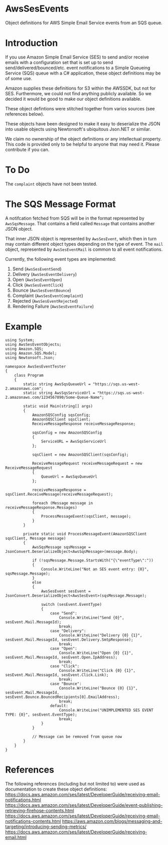 # AwsSesEvents
Object definitions for AWS Simple Email Service events from an SQS queue.

# Introduction
If you use Amazon Simple Email Service (SES) to send and/or receive emails with a configuration set that is set up to send send/delivered/bounced/etc. event notifications to a Simple Queueing Service (SQS) queue with a C# application, these object definitions may be of some use.

Amazon supplies these definitions for S3 within the AWSSDK, but not for SES. Furthermore, we could not find anything publicly available. So we decided it would be good to make our object definitions available.

These object defintions were stitched together from varios sources (see references below).

These objects have been designed to make it easy to deserialize the JSON into usable objects using Newtonsoft's ubiquitous Json.NET or similar.

We claim no ownership of the object definitions or any intellectual property. This code is provided only to be helpful to anyone that may need it. Please contribute if you can.

# To Do
The `complaint` objects have not been tested.

# The SQS Message Format
A notifcation fetched from SQS will be in the format represented by `AwsSqsMessage`.  That contains a field called `Message` that contains another JSON object.

That inner JSON object is represented by `AwsSesEvent`, which then in turn may contain different object types depending on the type of event. The `mail` object, represented by `AwsSesEventMail` is common to all event notifications.

Currently, the following event types are implemented:
1. Send (`AwsSesEventSend`)
2. Delivery (`AwsSesEventDelivery`)
3. Open (`AwsSesEventOpen`)
4. Click (`AwsSesEventClick`)
5. Bounce (`AwsSesEventBounce`)
6. Complaint (`AwsSesEventComplaint`)
7. Rejected (`AwsSesEventRejected`)
8. Rendering Failure (`AwsSesEventFailure`)

# Example
```
using System;
using AwsSesEventObjects;
using Amazon.SQS;
using Amazon.SQS.Model;
using Newtonsoft.Json;

namespace AwsSesEventTester
{
    class Program
    {
        static string AwsSqsQueueUrl = "https://sqs.us-west-2.amazonaws.com";
        static string AwsSqsServiceUrl = "https://sqs.us-west-2.amazonaws.com/1234567890/Some-Queue-Name";

        static void Main(string[] args)
        {
            AmazonSQSConfig sqsConfig;
            AmazonSQSClient sqsClient;
            ReceiveMessageResponse receiveMessageResponse;

            sqsConfig = new AmazonSQSConfig
            {
                ServiceURL = AwsSqsServiceUrl
            };

            sqsClient = new AmazonSQSClient(sqsConfig);

            ReceiveMessageRequest receiveMessageRequest = new ReceiveMessageRequest
            {
                QueueUrl = AwsSqsQueueUrl
            };

            receiveMessageResponse = sqsClient.ReceiveMessage(receiveMessageRequest);

            foreach (Message message in receiveMessageResponse.Messages)
            {
                ProcessMessageEvent(sqsClient, message);
            }
        }

        private static void ProcessMessageEvent(AmazonSQSClient sqsClient, Message message)
        {
            AwsSqsMessage sqsMessage = JsonConvert.DeserializeObject<AwsSqsMessage>(message.Body);

            if (!sqsMessage.Message.StartsWith("{\"eventType\":"))
            {
                Console.WriteLine("Not an SES event entry: {0}", sqsMessage.Message);
            }
            else
            {
                AwsSesEvent sesEvent = JsonConvert.DeserializeObject<AwsSesEvent>(sqsMessage.Message);

                switch (sesEvent.EventType)
                {
                    case "Send":
                        Console.WriteLine("Send {0}", sesEvent.Mail.MessageId);
                        break;
                    case "Delivery":
                        Console.WriteLine("Delivery {0} {1}", sesEvent.Mail.MessageId, sesEvent.Delivery.SmtpResponse);
                        break;
                    case "Open":
                        Console.WriteLine("Open {0} {1}", sesEvent.Mail.MessageId, sesEvent.Open.IpAddress);
                        break;
                    case "Click":
                        Console.WriteLine("Click {0} {1}", sesEvent.Mail.MessageId, sesEvent.Click.Link);
                        break;
                    case "Bounce":
                        Console.WriteLine("Bounce {0} {1}", sesEvent.Mail.MessageId, sesEvent.Bounce.BouncedRecipients[0].EmailAddress);
                        break;
                    default:
                        Console.WriteLine("UNIMPLEMENTED SES EVENT TYPE: {0}", sesEvent.EventType);
                        break;
                }
            }

            // Message can be removed from queue now
        }
    }
}
```
# References
The following references (including but not limited to) were used as documentation to create these object definitions:
https://docs.aws.amazon.com/ses/latest/DeveloperGuide/receiving-email-notifications.html
https://docs.aws.amazon.com/ses/latest/DeveloperGuide/event-publishing-retrieving-firehose-contents.html
https://docs.aws.amazon.com/ses/latest/DeveloperGuide/receiving-email-notifications-contents.html
https://aws.amazon.com/blogs/messaging-and-targeting/introducing-sending-metrics/
https://docs.aws.amazon.com/ses/latest/DeveloperGuide/receiving-email.html
